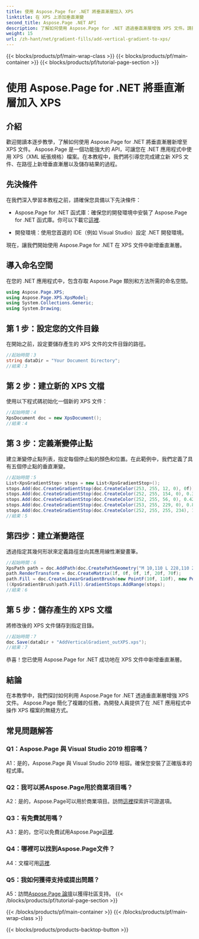 ```yaml
---
title: 使用 Aspose.Page for .NET 將垂直漸層加入 XPS
linktitle: 在 XPS 上添加垂直漸變
second_title: Aspose.Page .NET API
description: 了解如何使用 Aspose.Page for .NET 透過垂直漸層增強 XPS 文件。請按照我們的逐步指南進行無縫整合。
weight: 15
url: /zh-hant/net/gradient-fills/add-vertical-gradient-to-xps/
---
```


{{< blocks/products/pf/main-wrap-class >}}
{{< blocks/products/pf/main-container >}}
{{< blocks/products/pf/tutorial-page-section >}}

# 使用 Aspose.Page for .NET 將垂直漸層加入 XPS

## 介紹

歡迎閱讀本逐步教學，了解如何使用 Aspose.Page for .NET 將垂直漸層新增至 XPS 文件。 Aspose.Page 是一個功能強大的 API，可讓您在 .NET 應用程式中使用 XPS（XML 紙張規格）檔案。在本教程中，我們將引導您完成建立新 XPS 文件、在路徑上新增垂直漸層以及儲存結果的過程。

## 先決條件

在我們深入學習本教程之前，請確保您具備以下先決條件：

-  Aspose.Page for .NET 函式庫：確保您的開發環境中安裝了 Aspose.Page for .NET 函式庫。你可以下載它[這裡](https://releases.aspose.com/page/net/).

- 開發環境：使用您首選的 IDE（例如 Visual Studio）設定 .NET 開發環境。

現在，讓我們開始使用 Aspose.Page for .NET 在 XPS 文件中新增垂直漸層。

## 導入命名空間

在您的 .NET 應用程式中，包含存取 Aspose.Page 類別和方法所需的命名空間。

```csharp
using Aspose.Page.XPS;
using Aspose.Page.XPS.XpsModel;
using System.Collections.Generic;
using System.Drawing;
```

## 第 1 步：設定您的文件目錄

在開始之前，設定要儲存產生的 XPS 文件的文件目錄的路徑。

```csharp
//起始時間：3
string dataDir = "Your Document Directory";
//結束：3
```

## 第 2 步：建立新的 XPS 文檔

使用以下程式碼初始化一個新的 XPS 文件：

```csharp
//起始時間：4
XpsDocument doc = new XpsDocument();
//結束：4
```

## 第 3 步：定義漸變停止點

建立漸變停止點列表，指定每個停止點的顏色和位置。在此範例中，我們定義了具有五個停止點的垂直漸變。

```csharp
//起始時間：5
List<XpsGradientStop> stops = new List<XpsGradientStop>();
stops.Add(doc.CreateGradientStop(doc.CreateColor(253, 255, 12, 0), 0f));
stops.Add(doc.CreateGradientStop(doc.CreateColor(252, 255, 154, 0), 0.359375f));
stops.Add(doc.CreateGradientStop(doc.CreateColor(252, 255, 56, 0), 0.424805f));
stops.Add(doc.CreateGradientStop(doc.CreateColor(253, 255, 229, 0), 0.879883f));
stops.Add(doc.CreateGradientStop(doc.CreateColor(252, 255, 255, 234), 1f));
//結束：5
```

## 第四步：建立漸變路徑

透過指定其幾何形狀來定義路徑並向其應用線性漸變畫筆。

```csharp
//起始時間：6
XpsPath path = doc.AddPath(doc.CreatePathGeometry("M 10,110 L 228,110 228,200 10,200"));
path.RenderTransform = doc.CreateMatrix(1f, 0f, 0f, 1f, 20f, 70f);
path.Fill = doc.CreateLinearGradientBrush(new PointF(10f, 110f), new PointF(10f, 200f));
((XpsGradientBrush)path.Fill).GradientStops.AddRange(stops);
//結束：6
```

## 第 5 步：儲存產生的 XPS 文檔

將修改後的 XPS 文件儲存到指定目錄。

```csharp
//起始時間：7
doc.Save(dataDir + "AddVerticalGradient_outXPS.xps");
//結束：7
```

恭喜！您已使用 Aspose.Page for .NET 成功地在 XPS 文件中新增垂直漸層。

## 結論

在本教學中，我們探討如何利用 Aspose.Page for .NET 透過垂直漸層增強 XPS 文件。 Aspose.Page 簡化了複雜的任務，為開發人員提供了在 .NET 應用程式中操作 XPS 檔案的無縫方式。

## 常見問題解答

### Q1：Aspose.Page 與 Visual Studio 2019 相容嗎？

A1：是的，Aspose.Page 與 Visual Studio 2019 相容。確保您安裝了正確版本的程式庫。

### Q2：我可以將Aspose.Page用於商業項目嗎？

 A2：是的，Aspose.Page可以用於商業項目。訪問[這裡](https://purchase.aspose.com/buy)探索許可證選項。

### Q3：有免費試用嗎？

A3：是的，您可以免費試用Aspose.Page[這裡](https://releases.aspose.com/).

### Q4：哪裡可以找到Aspose.Page文件？

 A4：文檔可用[這裡](https://reference.aspose.com/page/net/).

### Q5：我如何獲得支持或提出問題？

 A5：訪問[Aspose.Page 論壇](https://forum.aspose.com/c/page/39)以獲得社區支持。
{{< /blocks/products/pf/tutorial-page-section >}}

{{< /blocks/products/pf/main-container >}}
{{< /blocks/products/pf/main-wrap-class >}}

{{< blocks/products/products-backtop-button >}}
